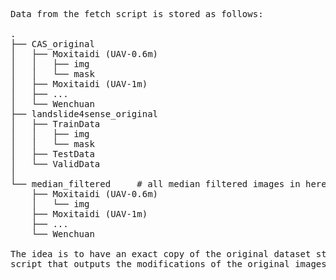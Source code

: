 <pre>
Data from the fetch script is stored as follows:

.
├── CAS_original           
│   ├── Moxitaidi (UAV-0.6m)
│   │   ├── img
│   │   └── mask
│   ├── Moxitaidi (UAV-1m)
│   ├── ...
│   └── Wenchuan
├── landslide4sense_original           
│   ├── TrainData
│   │   ├── img
│   │   └── mask
│   ├── TestData
│   └── ValidData
│
└── median_filtered		# all median filtered images in here
    ├── Moxitaidi (UAV-0.6m)
    │   └── img
    ├── Moxitaidi (UAV-1m)
    ├── ...
    └── Wenchuan

The idea is to have an exact copy of the original dataset structure for each
script that outputs the modifications of the original images.

</pre>